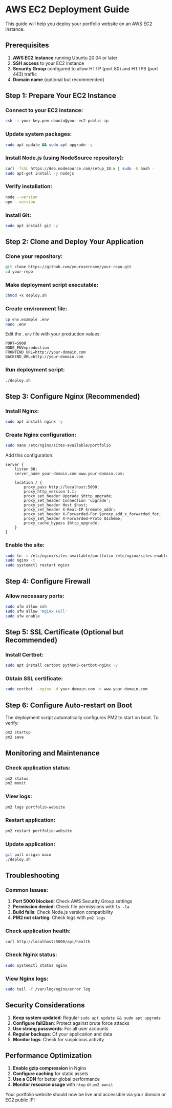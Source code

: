 # AWS EC2 Deployment Guide

This guide will help you deploy your portfolio website on an AWS EC2 instance.

## Prerequisites

1. **AWS EC2 Instance** running Ubuntu 20.04 or later
2. **SSH access** to your EC2 instance
3. **Security Group** configured to allow HTTP (port 80) and HTTPS (port 443) traffic
4. **Domain name** (optional but recommended)

## Step 1: Prepare Your EC2 Instance

### Connect to your EC2 instance:
```bash
ssh -i your-key.pem ubuntu@your-ec2-public-ip
```

### Update system packages:
```bash
sudo apt update && sudo apt upgrade -y
```

### Install Node.js (using NodeSource repository):
```bash
curl -fsSL https://deb.nodesource.com/setup_18.x | sudo -E bash -
sudo apt-get install -y nodejs
```

### Verify installation:
```bash
node --version
npm --version
```

### Install Git:
```bash
sudo apt install git -y
```

## Step 2: Clone and Deploy Your Application

### Clone your repository:
```bash
git clone https://github.com/yourusername/your-repo.git
cd your-repo
```

### Make deployment script executable:
```bash
chmod +x deploy.sh
```

### Create environment file:
```bash
cp env.example .env
nano .env
```

Edit the `.env` file with your production values:
```
PORT=5000
NODE_ENV=production
FRONTEND_URL=http://your-domain.com
BACKEND_URL=http://your-domain.com
```

### Run deployment script:
```bash
./deploy.sh
```

## Step 3: Configure Nginx (Recommended)

### Install Nginx:
```bash
sudo apt install nginx -y
```

### Create Nginx configuration:
```bash
sudo nano /etc/nginx/sites-available/portfolio
```

Add this configuration:
```nginx
server {
    listen 80;
    server_name your-domain.com www.your-domain.com;

    location / {
        proxy_pass http://localhost:5000;
        proxy_http_version 1.1;
        proxy_set_header Upgrade $http_upgrade;
        proxy_set_header Connection 'upgrade';
        proxy_set_header Host $host;
        proxy_set_header X-Real-IP $remote_addr;
        proxy_set_header X-Forwarded-For $proxy_add_x_forwarded_for;
        proxy_set_header X-Forwarded-Proto $scheme;
        proxy_cache_bypass $http_upgrade;
    }
}
```

### Enable the site:
```bash
sudo ln -s /etc/nginx/sites-available/portfolio /etc/nginx/sites-enabled/
sudo nginx -t
sudo systemctl restart nginx
```

## Step 4: Configure Firewall

### Allow necessary ports:
```bash
sudo ufw allow ssh
sudo ufw allow 'Nginx Full'
sudo ufw enable
```

## Step 5: SSL Certificate (Optional but Recommended)

### Install Certbot:
```bash
sudo apt install certbot python3-certbot-nginx -y
```

### Obtain SSL certificate:
```bash
sudo certbot --nginx -d your-domain.com -d www.your-domain.com
```

## Step 6: Configure Auto-restart on Boot

The deployment script automatically configures PM2 to start on boot. To verify:

```bash
pm2 startup
pm2 save
```

## Monitoring and Maintenance

### Check application status:
```bash
pm2 status
pm2 monit
```

### View logs:
```bash
pm2 logs portfolio-website
```

### Restart application:
```bash
pm2 restart portfolio-website
```

### Update application:
```bash
git pull origin main
./deploy.sh
```

## Troubleshooting

### Common Issues:

1. **Port 5000 blocked**: Check AWS Security Group settings
2. **Permission denied**: Check file permissions with `ls -la`
3. **Build fails**: Check Node.js version compatibility
4. **PM2 not starting**: Check logs with `pm2 logs`

### Check application health:
```bash
curl http://localhost:5000/api/health
```

### Check Nginx status:
```bash
sudo systemctl status nginx
```

### View Nginx logs:
```bash
sudo tail -f /var/log/nginx/error.log
```

## Security Considerations

1. **Keep system updated**: Regular `sudo apt update && sudo apt upgrade`
2. **Configure fail2ban**: Protect against brute force attacks
3. **Use strong passwords**: For all user accounts
4. **Regular backups**: Of your application and data
5. **Monitor logs**: Check for suspicious activity

## Performance Optimization

1. **Enable gzip compression** in Nginx
2. **Configure caching** for static assets
3. **Use a CDN** for better global performance
4. **Monitor resource usage** with `htop` or `pm2 monit`

Your portfolio website should now be live and accessible via your domain or EC2 public IP! 